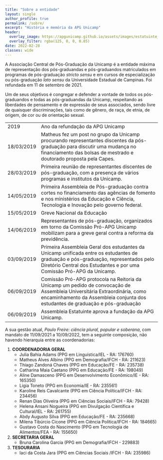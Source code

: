 ```yaml
---
title: "Sobre a entidade"
layout: single
author_profile: true
permalink: /sobre/
excerpt: "História e memória da APG Unicamp"
header:
  overlay_image: https://apgunicamp.github.io/assets/images/estatuinte_apg.jpg
  overlay_filter: rgba(125, 0, 0, 0.85)
date: 2022-02-28
classes: wide
---
```


A Associação Central de Pós-Graduação da Unicamp é a entidade máxima de representação dos pós-graduandas e pós-graduandos matriculados em programas de pós-graduação *stricto sensu* e em cursos de especialização ou pós-graduação *lato sensu* da Universidade Estadual de Campinas. Foi refundada em 11 de setembro de 2021.

Um de seus objetivos é congregar e defender a vontade de todos os pós-graduandos e todas as pós-graduandas da Unicamp, respeitando as liberdades de pensamento e de expressão de seus associados, sendo livre de quaisquer discriminações, tais como de gênero, de raça, de etnia, de origem, de cor ou de orientação sexual.


<table class="timeline-md">
  <tbody>
      <tr>
      <td>2019</td>
      <td> Ano da refundação da APG Unicamp </td>
    </tr>
    <tr>
      <td>18/03/2019</td>
      <td>Matheus fez um post no grupo da Unicamp procurando representantes discentes da pós-graduação para discutir uma mudança no financiamento das bolsas de mestrado e doutorado proposta pela Capes.</td>
    </tr>
    <tr>
      <td>28/03/2019</td>
      <td>Primeira reunião de representantes discentes de pós-graduação, com a presença de vários programas e institutos da Unicamp.</td>
    </tr>
    <tr>
      <td>14/05/2019</td>
      <td>Primeira Assembleia de Pós-graduação contra cortes no financiamento das agências de fomento e nos ministérios da Educação e Ciência, Tecnologia e Inovação pelo governo federal.</td>
    </tr>
    <tr>
      <td>15/05/2019</td>
      <td>Greve Nacional da Educação</td>
    </tr>
    <tr>
      <td>14/06/2019</td>
      <td>Representantes de pós-graduação, organizados em torno da Comissão Pró-APG Unicamp mobilizam para a greve geral contra a reforma da previdência.</td>
    </tr>
    <tr>
      <td>03/09/2019</td>
      <td>Primeira Assembleia Geral dos estudantes da Unicamp unificada entre os estudantes de graduação e pós-graduação, representados pelo Diretório Central dos Estudantes e por uma Comissão Pró-APG da Unicamp.</td>
    </tr>
    <tr>
      <td>06/09/2019</td>
      <td>Comissão Pró-APG protocola na Reitoria da Unicamp um pedido de convocação de Assembleia Universitária Extraordinária, como encaminhamento da Assembleia conjunta dos estudantes de graduação e pós-graduação </td>
    </tr>
    <tr>
      <td>06/09/2019</td>
      <td>Assembleia Estatuinte aprova a fundação da APG Unicamp. </td>
    </tr>
  </tbody>
</table>                                   

A sua gestão atual, *Paulo Freire: ciência plural, popular e soberana*, com mandato de 11/09/2021 a 10/09/2022, tem a seguinte composição, não havendo hierarquia entre as coordenadorias:

<ol>
  <li> <b>COORDENADORIA GERAL</b>
     <ul>  
     <li> Julia Bahia Adams (PPG em Linguística/IEL - RA: 176760) </li>
     <li> Matheus Alves Albino (PPG em Demografia/IFCH - RA: 211623) </li>
     <li> Thiago Zandoná Chaves (PPG em Educação/FE - RA: 235738) </li>
     <li> Catharina Maia Caetano (PPG em Educação/FE - RA: 198049) </li>
     <li> Aline Damasceno (PPG em Desenvolvimento Econômico/IE - RA: 165350) </li>
     <li> Ligia Toneto (PPG em Economia/IE - RA: 235561) </li>
     <li> Karoline Reis Cavalcante (PPG em Ciência Política/IFCH - RA: 234456) </li>
     <li> Renan Dias Oliveira (PPG em Ciências Sociais/IFCH - RA: 79428) </li>
     <li> Helena Ansani Nogueira (PPG em Divulgação Científica e Cultural/IEL - RA: 261755) </li>
     <li> Abdy Augusto Silva (PPG em Educação/FE - RA: 235668) </li>
     <li> Milena Tibúrcio Cicone (PPG em Ciência Política/IFCH - RA: 184665) </li>
     <li> Gustavo Costa do Nascimento (PPG em Tecnologia de Alimentos/FEA - RA: 155650) </li>
     </ul> 
  <li> <b>SECRETARIA GERAL</b>
    <ul>
      <li> Bruna Carolina Garcia (PPG em Demografia/IFCH - 229883) </li>
    </ul>   
  <li> <b>TESOURARIA</b>
    <ul>
      <li> Iaci da Costa Jara (PPG em Ciências Sociais /IFCH - RA: 235986) </li>
    </ul>  
<ol>